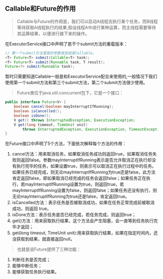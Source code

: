 ## Callable和Future的作用

>Callable与Future的作用是，我们可以启动A线程去执行某个任务，而B线程等待获取A线程执行的结果,假设线程A中进行某种运算，而主线程需要等待其运算结果，以便进行接下来的操作。

在ExecutorService接口中声明了若干个submit方法的重载版本：

```java
// 第一个submit方法里面的参数类型就是Callable。
<T> Future<T> submit(Callable<T> task);
<T> Future<T> submit(Runnable task, T result);
Future<?> submit(Runnable task);
```

暂时只需要知道Callable一般是和ExecutorService配合来使用的,一般情况下我们使用第一个submit方法和第三个submit方法，第二个submit方法很少使用。

>Future类位于java.util.concurrent包下，它是一个接口：

```java
public interface Future<V> {
    boolean cancel(boolean mayInterruptIfRunning);
    boolean isCancelled();
    boolean isDone();
    V get() throws InterruptedException, ExecutionException;
    V get(long timeout, TimeUnit unit)
        throws InterruptedException, ExecutionException, TimeoutException;
}
```

在Future接口中声明了5个方法，下面依次解释每个方法的作用：

1. cancel方法：用来取消任务，如果取消任务成功则返回true，如果取消任务失败则返回false。参数mayInterruptIfRunning表示是否允许取消正在执行却没有执行完毕的任务，如果设置true，则表示可以取消正在执行过程中的任务。如果任务已经完成，则无论mayInterruptIfRunning为true还是false，此方法肯定返回false，即如果取消已经完成的任务会返回false；如果任务正在执行，若mayInterruptIfRunning设置为true，则返回true，若mayInterruptIfRunning设置为false，则返回false；如果任务还没有执行，则无论mayInterruptIfRunning为true还是false，肯定返回true。
2. isCancelled方法：表示任务是否被取消成功，如果在任务正常完成前被取消成功，则返回 true。
3. isDone方法：表示任务是否已经完成，若任务完成，则返回true；
4. get()方法：用来获取执行结果，这个方法会产生阻塞，会一直等到任务执行完毕才返回；
5. get(long timeout, TimeUnit unit):用来获取执行结果，如果在指定时间内，还没获取到结果，就直接返回null。

>也就是说Future提供了三种功能：

1. 判断任务是否完成；
2. 能够中断任务；
3. 能够获取任务执行结果。